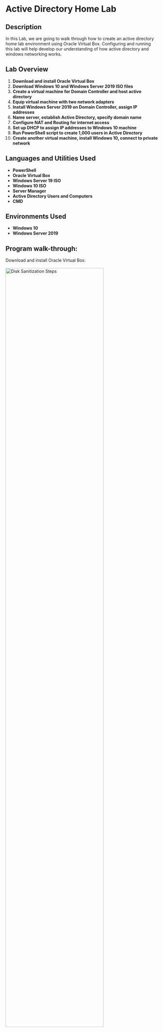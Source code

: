 <h1>Active Directory Home Lab</h1>

<h2>Description</h2>
In this Lab, we are going to walk through how to create an active directory home lab environment using Oracle Virtual Box. Configuring and running this lab will help develop our understanding of how active directory and windows networking works.
<br />

<h2>Lab Overview</h2>

1. <b>Download and install Oracle Virtual Box</b> 
2. <b>Download Windows 10 and Windows Server 2019 ISO files</b>
3. <b>Create a virtual machine for Domain Controller and host active directory</b>
4. <b>Equip virtual machine with two network adapters</b>
5. <b>Install Windows Server 2019 on Domain Controller, assign IP addresses</b>
6. <b>Name server, establish Active Directory, specify domain name</b>
7. <b>Configure NAT and Routing for internet access</b>
8. <b>Set up DHCP to assign IP addresses to Windows 10 machine</b>
9. <b>Run PowerShell script to create 1,000 users in Active Directory</b>
10. <b>Create another virtual machine, install Windows 10, connect to private network</b>


<h2>Languages and Utilities Used</h2>

- <b>PowerShell</b> 
- <b>Oracle Virtual Box</b>
- <b>Windows Server 19 ISO</b>
- <b>Windows 10 ISO</b>
- <b>Server Manager</b>
- <b>Active Directory Users and Computers</b>
- <b>CMD</b>

<h2>Environments Used </h2>

- <b>Windows 10</b>
- <b>Windows Server 2019</b>


<h2>Program walk-through:</h2>

Download and install Oracle Virtual Box: <br/>
<br/>
<img src="https://github.com/ssidhu1994/Active-Directory-Home-Lab/assets/141093027/dc4f6b36-daad-41af-9ace-f8d2a0aac857" height="80%" width="80%" alt="Disk Sanitization Steps"/>
<br />
<br />
Download Windows 10 and Windows Server 2019 ISO files:  <br/>
<br/>
<img src="https://github.com/ssidhu1994/Active-Directory-Home-Lab/assets/141093027/a508ea67-a9e3-4459-9acb-4bea1a48dc23" height="80%" width="80%" alt="Disk Sanitization Steps"/>
<img src="https://github.com/ssidhu1994/Active-Directory-Home-Lab/assets/141093027/0d3e233e-628b-46b2-b164-e2632337ca04" height="80%" width="80%" alt="Disk Sanitization Steps"/>
<img src="https://github.com/ssidhu1994/Active-Directory-Home-Lab/assets/141093027/4f565cf5-d6dd-4344-9712-10b77343b7e2" height="80%" width="80%" alt="Disk Sanitization Steps"/>
<img src="https://github.com/ssidhu1994/Active-Directory-Home-Lab/assets/141093027/56593ba5-947f-4b19-b35c-a04559dd320b" height="80%" width="80%" alt="Disk Sanitization Steps"/>
<br />
<br />
Create a virtual machine for Domain Controller and host active directory. Call it DC(Domain Controller) for simplicity.: <br/>
Version: Select "Other Windows(64-bit). Adjust Ram & CPU count according to your PC specifications. <br/>
<br/>
<img src="https://github.com/ssidhu1994/Active-Directory-Home-Lab/assets/141093027/0c1f0da2-a4ce-4a2a-ad97-2fb4e8303251" height="80%" width="80%" alt="Disk Sanitization Steps"/>
<img src="https://github.com/ssidhu1994/Active-Directory-Home-Lab/assets/141093027/dc002ccc-f9c8-485e-b17b-8d4acb87d291" height="80%" width="80%" alt="Disk Sanitization Steps"/>
<img src="https://github.com/ssidhu1994/Active-Directory-Home-Lab/assets/141093027/6a44740e-a08f-4b7a-a081-91fb2d5b74e5" height="80%" width="80%" alt="Disk Sanitization Steps"/>
<br />
<br />
Equip virtual machine with two network adapters.  <br/>
Two Nics(Network interface controller). One dedicated for internet(Adapter 1 NAT)  <br/>
2nd dedicated for internal VMware network(Adapter 2 Internal network):  <br/>
<br/>
<img src="https://github.com/ssidhu1994/Active-Directory-Home-Lab/assets/141093027/128b1831-037a-49b2-be7a-3e0455098031" height="80%" width="80%" alt="Disk Sanitization Steps"/>
<img src="https://github.com/ssidhu1994/Active-Directory-Home-Lab/assets/141093027/6882c4b4-4e7a-4eb2-8d8e-2e77428594a5" height="80%" width="80%" alt="Disk Sanitization Steps"/>
<br />
<br />
Install Windows Server 2019 on Domain Controller:  <br/>
<br/>
<img src="https://github.com/ssidhu1994/Active-Directory-Home-Lab/assets/141093027/cf805d7a-e873-4092-bbac-0972538c6c79" height="80%" width="80%" alt="Disk Sanitization Steps"/>  <br/>
<img src="https://github.com/ssidhu1994/Active-Directory-Home-Lab/assets/141093027/b145b964-d379-4d58-bfcb-d289acedaf70" height="80%" width="80%" alt="Disk Sanitization Steps"/>  <br/>
<br/>
Select "Windows Server 2019 Standard Evaluation (Desktop Experience) followed by Custom: Install Windows only(advanced):  <br/>
<br/>
<img src="https://github.com/ssidhu1994/Active-Directory-Home-Lab/assets/141093027/3621043a-ad47-4cff-bea5-90cc40f17675" height="80%" width="80%" alt="Disk Sanitization Steps"/> <br />
<img src="https://github.com/ssidhu1994/Active-Directory-Home-Lab/assets/141093027/6084e94e-d820-4a32-8b1b-8be26862303c" height="80%" width="80%" alt="Disk Sanitization Steps"/> <br />
<img src="https://github.com/ssidhu1994/Active-Directory-Home-Lab/assets/141093027/53531a1a-c1ea-435f-b213-f5c40ab01011" height="80%" width="80%" alt="Disk Sanitization Steps"/> <br />
<br />
Create default password of "Password1" We will use this as universal password for lab purposes:  <br/>
<br/>
<img src="https://github.com/ssidhu1994/Active-Directory-Home-Lab/assets/141093027/e0ec2508-fdb8-4258-8eb8-91162ef271b6" height="80%" width="80%" alt="Disk Sanitization Steps"/> <br />
<br/>
To login, click input > Keyboard > Insert Ctrl+Alt+Del followed by password we created earlier. <br/>
<br/>
<img src="https://github.com/ssidhu1994/Active-Directory-Home-Lab/assets/141093027/d45bf49a-448a-46bc-b445-7834ef39c992" height="80%" width="80%" alt="Disk Sanitization Steps"/> <br />
<br/>
Insert Guest Additions CD image to reduce lag in VM. Double click the inserted image and run "VBoxWindowsadditions.amd64". Follow instructions on screen and click on reboot later. After Shutdown VM <br/>
<br/>
<img src="https://github.com/ssidhu1994/Active-Directory-Home-Lab/assets/141093027/0447ed81-5ecd-4803-ba5d-46f206f459fa" height="80%" width="80%" alt="Disk Sanitization Steps"/> <br />
<img src="https://github.com/ssidhu1994/Active-Directory-Home-Lab/assets/141093027/5ccef606-ca3c-4b2e-a4d6-ea70edb1cb8d" height="80%" width="80%" alt="Disk Sanitization Steps"/> <br />
<img src="https://github.com/ssidhu1994/Active-Directory-Home-Lab/assets/141093027/a2016360-0da2-4e8d-905b-6d5d0f7b189f" height="80%" width="80%" alt="Disk Sanitization Steps"/> <br />
<br/>
Assign IP Addresses:  <br/>

Assign and label the correct network adapter
Start by selecting the Ethernet connection that is connected to the internet. View status of each adapter by right-clicking on it.


<img src="https://github.com/ssidhu1994/Active-Directory-Home-Lab/assets/141093027/287e628a-30be-4b97-8ce0-b0278d54c65e" height="80%" width="80%" alt="Disk Sanitization Steps"/> <br />
<img src="https://github.com/ssidhu1994/Active-Directory-Home-Lab/assets/141093027/36f5c523-4e00-4ce2-960c-e13a5c43782c" height="80%" width="80%" alt="Disk Sanitization Steps"/> <br />
<img src="https://github.com/ssidhu1994/Active-Directory-Home-Lab/assets/141093027/728a5958-139b-4f3f-af33-c22bc3b19161" height="80%" width="80%" alt="Disk Sanitization Steps"/> <br />
<img src="https://github.com/ssidhu1994/Active-Directory-Home-Lab/assets/141093027/0587e85b-7c39-4dc8-8ce7-32654c9c9477" height="80%" width="80%" alt="Disk Sanitization Steps"/> <br />
<img src="https://github.com/ssidhu1994/Active-Directory-Home-Lab/assets/141093027/b1b831df-6aad-4b23-8e96-97701c5a4f6b7" height="80%" width="80%" alt="Disk Sanitization Steps"/> <br />






Name server, establish Active Directory, specify domain name:  <br/>

Configure NAT and Routing for internet access:  <br/>

Set up DHCP to assign IP addresses to Windows 10 machine:  <br/>

Run PowerShell script to create 1,000 users in Active Directory:  <br/>

Create another virtual machine, install Windows 10, connect to private network:  <br/>


<!--
 ```diff
- text in red
+ text in green
! text in orange
# text in gray
@@ text in purple (and bold)@@
```
--!>
